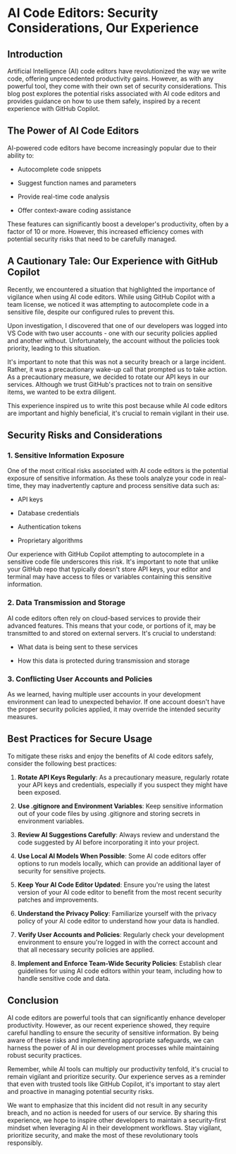 # AI Code Editors: Security Considerations, Our Experience

## Introduction

Artificial Intelligence (AI) code editors have revolutionized the way we write code, offering unprecedented productivity gains. However, as with any powerful tool, they come with their own set of security considerations. This blog post explores the potential risks associated with AI code editors and provides guidance on how to use them safely, inspired by a recent experience with GitHub Copilot.

## The Power of AI Code Editors

AI-powered code editors have become increasingly popular due to their ability to:

* Autocomplete code snippets

* Suggest function names and parameters

* Provide real-time code analysis

* Offer context-aware coding assistance

These features can significantly boost a developer's productivity, often by a factor of 10 or more. However, this increased efficiency comes with potential security risks that need to be carefully managed.

## A Cautionary Tale: Our Experience with GitHub Copilot

Recently, we encountered a situation that highlighted the importance of vigilance when using AI code editors. While using GitHub Copilot with a team license, we noticed it was attempting to autocomplete code in a sensitive file, despite our configured rules to prevent this.

Upon investigation, I discovered that one of our developers was logged into VS Code with two user accounts - one with our security policies applied and another without. Unfortunately, the account without the policies took priority, leading to this situation.

It's important to note that this was not a security breach or a large incident. Rather, it was a precautionary wake-up call that prompted us to take action. As a precautionary measure, we decided to rotate our API keys in our services. Although we trust GitHub's practices not to train on sensitive items, we wanted to be extra diligent.

This experience inspired us to write this post because while AI code editors are important and highly beneficial, it's crucial to remain vigilant in their use.

## Security Risks and Considerations

### 1. Sensitive Information Exposure

One of the most critical risks associated with AI code editors is the potential exposure of sensitive information. As these tools analyze your code in real-time, they may inadvertently capture and process sensitive data such as:

* API keys

* Database credentials

* Authentication tokens

* Proprietary algorithms

Our experience with GitHub Copilot attempting to autocomplete in a sensitive code file underscores this risk. It's important to note that unlike your GitHub repo that typically doesn't store API keys, your editor and terminal may have access to files or variables containing this sensitive information.

### 2. Data Transmission and Storage

AI code editors often rely on cloud-based services to provide their advanced features. This means that your code, or portions of it, may be transmitted to and stored on external servers. It's crucial to understand:

* What data is being sent to these services

* How this data is protected during transmission and storage

### 3. Conflicting User Accounts and Policies

As we learned, having multiple user accounts in your development environment can lead to unexpected behavior. If one account doesn't have the proper security policies applied, it may override the intended security measures.

## Best Practices for Secure Usage

To mitigate these risks and enjoy the benefits of AI code editors safely, consider the following best practices:

1. **Rotate API Keys Regularly**: As a precautionary measure, regularly rotate your API keys and credentials, especially if you suspect they might have been exposed.

2. **Use .gitignore and Environment Variables**: Keep sensitive information out of your code files by using .gitignore and storing secrets in environment variables.

3. **Review AI Suggestions Carefully**: Always review and understand the code suggested by AI before incorporating it into your project.

4. **Use Local AI Models When Possible**: Some AI code editors offer options to run models locally, which can provide an additional layer of security for sensitive projects.

5. **Keep Your AI Code Editor Updated**: Ensure you're using the latest version of your AI code editor to benefit from the most recent security patches and improvements.

6. **Understand the Privacy Policy**: Familiarize yourself with the privacy policy of your AI code editor to understand how your data is handled.

7. **Verify User Accounts and Policies**: Regularly check your development environment to ensure you're logged in with the correct account and that all necessary security policies are applied.

8. **Implement and Enforce Team-Wide Security Policies**: Establish clear guidelines for using AI code editors within your team, including how to handle sensitive code and data.

## Conclusion

AI code editors are powerful tools that can significantly enhance developer productivity. However, as our recent experience showed, they require careful handling to ensure the security of sensitive information. By being aware of these risks and implementing appropriate safeguards, we can harness the power of AI in our development processes while maintaining robust security practices.

Remember, while AI tools can multiply our productivity tenfold, it's crucial to remain vigilant and prioritize security. Our experience serves as a reminder that even with trusted tools like GitHub Copilot, it's important to stay alert and proactive in managing potential security risks.

We want to emphasize that this incident did not result in any security breach, and no action is needed for users of our service. By sharing this experience, we hope to inspire other developers to maintain a security-first mindset when leveraging AI in their development workflows. Stay vigilant, prioritize security, and make the most of these revolutionary tools responsibly.
